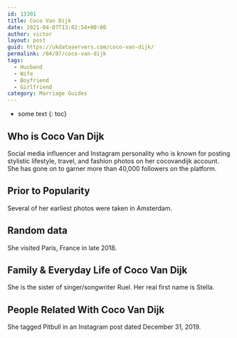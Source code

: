 ```yaml
---
id: 13301
title: Coco Van Dijk
date: 2021-04-07T13:02:54+00:00
author: victor
layout: post
guid: https://ukdataservers.com/coco-van-dijk/
permalink: /04/07/coco-van-dijk
tags:
  - Husband
  - Wife
  - Boyfriend
  - Girlfriend
category: Marriage Guides
---
```


* some text
{: toc}


## Who is Coco Van Dijk



Social media influencer and Instagram personality who is known for posting stylistic lifestyle, travel, and fashion photos on her cocovandijk account. She has gone on to garner more than 40,000 followers on the platform.

                
                
                
## Prior to Popularity



Several of her earliest photos were taken in Amsterdam.

                
                
                
## Random data



She visited Paris, France in late 2018. 

                
                
                
## Family & Everyday Life of Coco Van Dijk



She is the sister of singer/songwriter Ruel. Her real first name is Stella.

                
                
                
## People Related With Coco Van Dijk



She tagged Pitbull in an Instagram post dated December 31, 2019. 

                
              
            
          
          
          